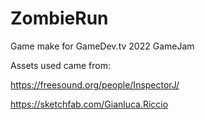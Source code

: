# ZombieRun

Game make for GameDev.tv 2022 GameJam

Assets used came from:

  https://freesound.org/people/InspectorJ/
  
  https://sketchfab.com/Gianluca.Riccio
  
